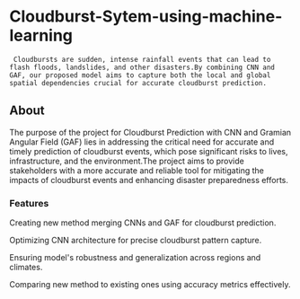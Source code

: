 # Cloudburst-Sytem-using-machine-learning
     Cloudbursts are sudden, intense rainfall events that can lead to flash floods, landslides, and other disasters.By combining CNN and GAF, our proposed model aims to capture both the local and global spatial dependencies crucial for accurate cloudburst prediction. 
## About
   The purpose of the project for Cloudburst Prediction with CNN and Gramian Angular Field (GAF) lies in addressing the critical need for accurate and timely prediction of cloudburst events, which pose significant risks to lives, infrastructure, and the environment.The project aims to provide stakeholders with a more accurate and reliable tool for mitigating the impacts of cloudburst events and enhancing disaster preparedness efforts. 
### Features
   Creating new method merging CNNs and GAF for cloudburst prediction.
   
   Optimizing CNN architecture for precise cloudburst pattern capture.
   
   Ensuring model's robustness and generalization across regions and climates.
   
   Comparing new method to existing ones using accuracy metrics effectively.



